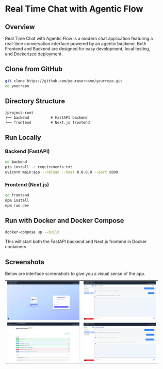 # Real Time Chat with Agentic Flow

## Overview
Real Time Chat with Agentic Flow is a modern chat application featuring a real-time conversation interface powered by an agentic backend. Both Frontend and Backend are designed for easy development, local testing, and Dockerized deployment.

## Clone from GitHub
```bash
git clone https://github.com/yourusername/yourrepo.git
cd yourrepo
```

## Directory Structure
```
/project-root
├── backend          # FastAPI backend
└── frontend         # Next.js frontend
```

## Run Locally

### Backend (FastAPI)
```bash
cd backend
pip install -r requirements.txt
uvicorn main:app --reload --host 0.0.0.0 --port 8000
```

### Frontend (Next.js)
```bash
cd frontend
npm install
npm run dev
```

## Run with Docker and Docker Compose
```bash
docker-compose up --build
```
This will start both the FastAPI backend and Next.js frontend in Docker containers.

## Screenshots

Below are interface screenshots to give you a visual sense of the app.

<div align="center">
  <table>
    <tr>
      <td><img src="./screenshots/screenshot_1.png" width="100%" /></td>
      <td><img src="./screenshots/screenshot_2.png" width="100%" /></td>
    </tr>
    <tr>
      <td><img src="./screenshots/screenshot_3.png" width="100%" /></td>
      <td><img src="./screenshots/screenshot_4.png" width="100%" /></td>
    </tr>
  </table>
</div>